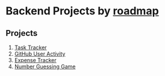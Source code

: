 # Backend Projects by [roadmap](https://roadmap.sh/projects?g=backend)

## Projects
  1. [Task Tracker](https://roadmap.sh/projects/task-tracker)
  2. [GitHub User Activity](https://roadmap.sh/projects/github-user-activity)
  3. [Expense Tracker](https://roadmap.sh/projects/expense-tracker)
  3. [Number Guessing Game](https://roadmap.sh/projects/number-guessing-game)
